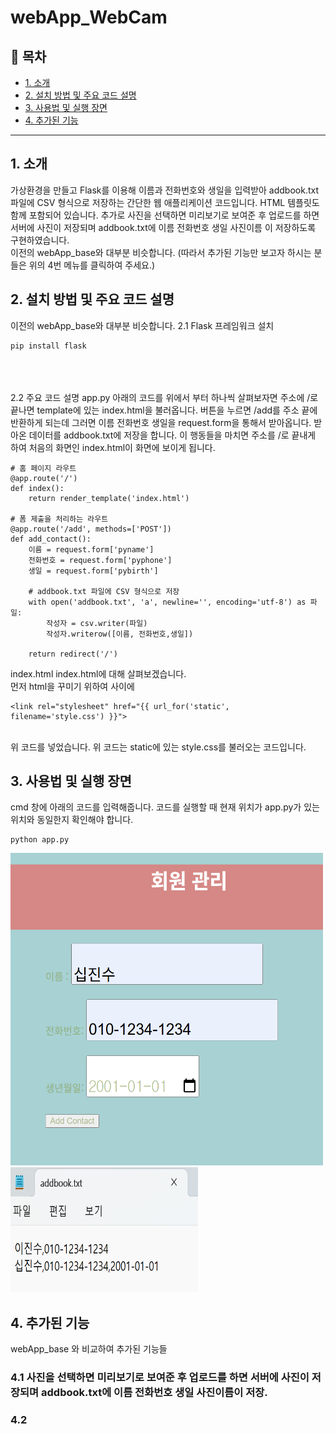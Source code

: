 # webApp_WebCam

## 📌 목차
- [1. 소개](#1-소개)
- [2. 설치 방법 및 주요 코드 설명](#2-설치-방법-및-주요-코드-설명)
- [3. 사용법 및 실행 장면](#3-사용법-및-실행-장면)
- [4. 추가된 기능](#4-추가된-기능)

---

## 1. 소개
가상환경을 만들고 Flask를 이용해 이름과 전화번호와 생일을 입력받아 addbook.txt 파일에 CSV 형식으로 저장하는 간단한 웹 애플리케이션 코드입니다. HTML 템플릿도 함께 포함되어 있습니다. 추가로 사진을 선택하면 미리보기로 보여준 후 업로드를 하면 서버에 사진이 저장되며 addbook.txt에 이름 전화번호 생일 사진이름 이 저장하도록 구현하였습니다.    
이전의 webApp_base와 대부분 비슷합니다. (따라서 추가된 기능만 보고자 하시는 분들은 위의 4번 메뉴를 클릭하여 주세요.)

## 2. 설치 방법 및 주요 코드 설명 
이전의 webApp_base와 대부분 비슷합니다.
2.1 Flask 프레임워크 설치 
```
pip install flask
```
<br><br><br>
2.2 주요 코드 설명 
app.py
아래의 코드를 위에서 부터 하나씩 살펴보자면 
주소에 /로 끝나면 template에 있는 index.html을 불러옵니다. 
버튼을 누르면 /add를 주소 끝에 반환하게 되는데 그러면 이름 전화번호 생일을 request.form을 통해서 받아옵니다. 받아온 데이터를 addbook.txt에 저장을 합니다. 이 행동들을 마치면 주소를 /로 끝내게 하여 처음의 화면인 index.html이 화면에 보이게 됩니다.
```
# 홈 페이지 라우트
@app.route('/')
def index():
    return render_template('index.html')

# 폼 제출을 처리하는 라우트
@app.route('/add', methods=['POST'])
def add_contact():
    이름 = request.form['pyname']
    전화번호 = request.form['pyphone']
    생일 = request.form['pybirth']

    # addbook.txt 파일에 CSV 형식으로 저장
    with open('addbook.txt', 'a', newline='', encoding='utf-8') as 파일:
        작성자 = csv.writer(파일)
        작성자.writerow([이름, 전화번호,생일])

    return redirect('/')
```

index.html
index.html에 대해 살펴보겠습니다.    
먼저 html을 꾸미기 위하여 <head> 사이에 
```
<link rel="stylesheet" href="{{ url_for('static', filename='style.css') }}">
```
<br> 위 코드를 넣었습니다. 위 코드는 static에 있는 style.css를 불러오는 코드입니다.

## 3. 사용법 및 실행 장면
cmd 창에 아래의 코드를 입력해줍니다. 코드를 실행할 때 현재 위치가 app.py가 있는 위치와 동일한지 확인해야 합니다. 
```
python app.py
```
<img src="https://github.com/jjkkhh123/webApp_base/blob/main/images/img1.png" alt="html 장면" width="500" height="500">
<img src="https://github.com/jjkkhh123/webApp_base/blob/main/images/img2.png" alt="html 장면" width="300" height="200">

## 4. 추가된 기능
webApp_base 와 비교하여 추가된 기능들
### 4.1 사진을 선택하면 미리보기로 보여준 후 업로드를 하면 서버에 사진이 저장되며 addbook.txt에 이름 전화번호 생일 사진이름이 저장.
### 4.2 

